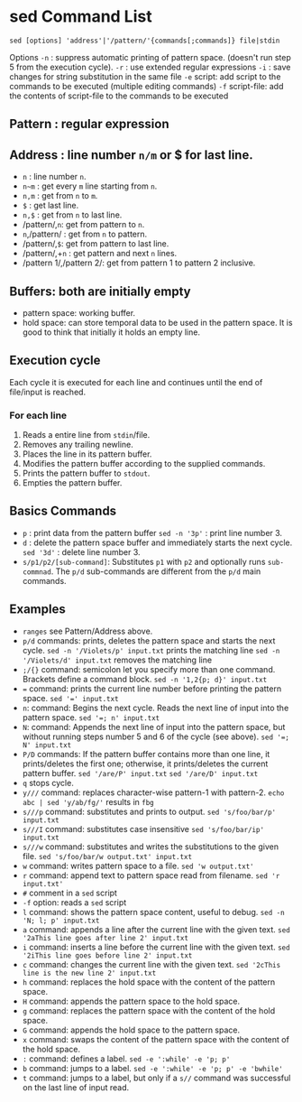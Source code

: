 # sed Command List

`sed [options] 'address'|'/pattern/'{commands[;commands]} file|stdin`

Options
`-n` : suppress automatic printing of pattern space. (doesn't run step 5 from the execution cycle).
`-r` : use extended regular expressions
`-i` : save changes for string substitution in the same file
`-e` script: add script to the commands to be executed (multiple editing commands)
`-f` script-file:  add the contents of script-file to the commands to be executed

## Pattern : regular expression
## Address : line number `n/m` or $ for last line.
* `n`   : line number `n`.
* `n~m` : get every `m` line starting from `n`.
* `n,m` : get from `n` to `m`.
* `$` : get last line.
* `n,$` : get from `n` to last line.
* /pattern/,`n`: get from pattern to `n`.
* `n`,/pattern/  : get from `n` to pattern.
* /pattern/,`$`: get from pattern to last line.
* /pattern/,+`n` : get pattern and next `n` lines.
* /pattern 1/,/pattern 2/: get from pattern 1 to pattern 2 inclusive.


## Buffers: both are initially empty
* pattern space: working buffer.
* hold space: can store temporal data to be used in the pattern space. It is good to think that initially it holds an empty line. 

## Execution cycle
Each cycle it is executed for each line and continues until the end of file/input is reached.

### For each line
1. Reads a entire line from `stdin`/file.
2. Removes any trailing newline.
3. Places the line in its pattern buffer.
4. Modifies the pattern buffer according to the supplied commands.
5. Prints the pattern buffer to `stdout`.
6. Empties the pattern buffer.

## Basics Commands
* `p` : print data from the pattern buffer
    `sed -n '3p'` : print line number 3.
* `d` : delete the pattern space buffer and immediately starts the next cycle.
    `sed '3d'` : delete line number 3.
* `s/p1/p2/[sub-command]`: Substitutes `p1` with `p2` and optionally runs `sub-commnad`. The `p/d` sub-commands are different from the `p/d` main commands.

## Examples 

* `ranges`
    see Pattern/Address above.
* `p/d` commands:
    prints, deletes the pattern space and starts the next cycle.
    `sed -n '/Violets/p' input.txt` prints the matching line
    `sed -n '/Violets/d' input.txt` removes the matching line
* `;/{}` command:
    semicolon let you specify more than one command. Brackets define a command block.
    `sed -n '1,2{p; d}' input.txt`
* `=` command:
    prints the current line number before printing the pattern space.
    `sed '=' input.txt`
* `n`: command:
    Begins the next cycle. Reads the next line of input into the pattern space.
    `sed '=; n' input.txt`
* `N`: command:
     Appends the next line of input into the pattern space, but without running steps number 5 and 6 of the cycle (see above).
    `sed '=; N' input.txt`
* `P/D` commands:
    If the pattern buffer contains more than one line, it prints/deletes the first one; otherwise, it prints/deletes the current pattern buffer.
    `sed '/are/P' input.txt`
    `sed '/are/D' input.txt`
* `q`
    stops cycle.
* `y///` command:
    replaces character-wise pattern-1 with pattern-2.
    `echo abc | sed 'y/ab/fg/'` results in `fbg`
* `s///p` command:
    substitutes and prints to output.
    `sed 's/foo/bar/p' input.txt`
* `s///I` command:
    substitutes case insensitive
    `sed 's/foo/bar/ip' input.txt`
* `s///w` command:
    substitutes and writes the substitutions to the given file.
    `sed 's/foo/bar/w output.txt' input.txt`
* `w` command:
    writes pattern space to a file.
    `sed 'w output.txt'`
* `r` command:
    append text to pattern space read from filename.
    `sed 'r input.txt'`
* `#`
    comment in a `sed` script
* `-f` option:
    reads a `sed` script
* `l` command:
    shows the pattern space content, useful to debug.
    `sed -n 'N; l; p' input.txt`
* `a` command:
    appends a line after the current line with the given text.
    `sed '2aThis line goes after line 2' input.txt`
* `i` command:
    inserts a line before the current line with the given text.
    `sed '2iThis line goes before line 2' input.txt`
* `c` command:
    changes the current line with the given text.
    `sed '2cThis line is the new line 2' input.txt`
* `h` command:
    replaces the hold space with the content of the pattern space.
* `H` command:
    appends the pattern space to the hold space.
* `g` command:
    replaces the pattern space with the content of the hold space.
* `G` command:
    appends the hold space to the pattern space.
* `x` command:
    swaps the content of the pattern space with the content of the hold space.
* `:` command:
    defines a label.
    `sed -e ':while' -e 'p; p'`
* `b` command:
    jumps to a label.
    `sed -e ':while' -e 'p; p' -e 'bwhile'`
* `t` command:
    jumps to a label, but only if a `s//` command was successful on the last line of input read.
